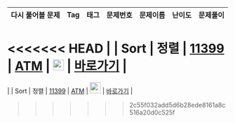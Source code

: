 | 다시 풀어볼 문제 | Tag                          | 태그                | 문제번호    | 문제이름    | 난이도    | 문제풀이    |
| :------:  | :--------------------------: | :-----------------: | :------:  | :------:  |  :------:  | :------:  |
<<<<<<< HEAD
|   | Sort | 정렬 | <a href="https://www.acmicpc.net/problem/11399">11399</a> | <a href="https://www.acmicpc.net/problem/11399">ATM</a> | <img height="25px" width="25px" src="https://static.solved.ac/tier_small/7.svg"/> | [바로가기](./11399-ATM.py) |
=======
|   | Sort | 정렬 | <a href="https://www.acmicpc.net/problem/11399">11399</a> | <a href="https://www.acmicpc.net/problem/11399">ATM</a> | <img height="25px" width="25px" src="https://static.solved.ac/tier_small/7.svg"/> | [바로가기](./11399-ATM.py) |
>>>>>>> 2c55f032add5d6b28ede8161a8c516a20d0c525f

